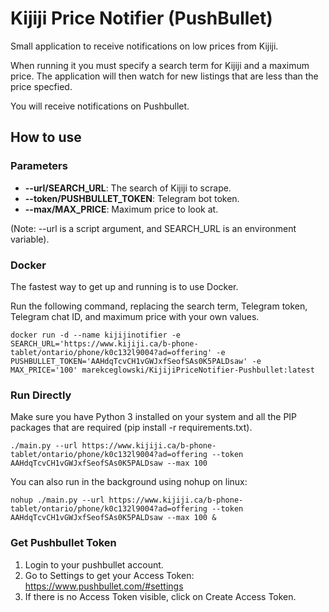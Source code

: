 # Kijiji Price Notifier (PushBullet)

Small application to receive notifications on low prices from Kijiji.

When running it you must specify a search term for Kijiji and a maximum price. The application will then watch for new listings that are less than the price specfied.

You will receive notifications on Pushbullet.

## How to use

### Parameters

- **--url/SEARCH_URL**: The search of Kijiji to scrape.
- **--token/PUSHBULLET_TOKEN**: Telegram bot token.
- **--max/MAX_PRICE**: Maximum price to look at.

(Note: --url is a script argument, and SEARCH_URL is an environment variable).

### Docker 

The fastest way to get up and running is to use Docker.

Run the following command, replacing the search term, Telegram token, Telegram chat ID, and maximum price with your own values.

```shell
docker run -d --name kijijinotifier -e SEARCH_URL='https://www.kijiji.ca/b-phone-tablet/ontario/phone/k0c132l9004?ad=offering' -e PUSHBULLET_TOKEN='AAHdqTcvCH1vGWJxfSeofSAs0K5PALDsaw' -e MAX_PRICE='100' marekceglowski/KijijiPriceNotifier-Pushbullet:latest
```

### Run Directly

Make sure you have Python 3 installed on your system and all the PIP packages that are required (pip install -r requirements.txt).

```shell
./main.py --url https://www.kijiji.ca/b-phone-tablet/ontario/phone/k0c132l9004?ad=offering --token AAHdqTcvCH1vGWJxfSeofSAs0K5PALDsaw --max 100
```

You can also run in the background using nohup on linux:

```shell
nohup ./main.py --url https://www.kijiji.ca/b-phone-tablet/ontario/phone/k0c132l9004?ad=offering --token AAHdqTcvCH1vGWJxfSeofSAs0K5PALDsaw --max 100 &
```

### Get Pushbullet Token

1. Login to your pushbullet account.
2. Go to Settings to get your Access Token: https://www.pushbullet.com/#settings
3. If there is no Access Token visible, click on Create Access Token.
